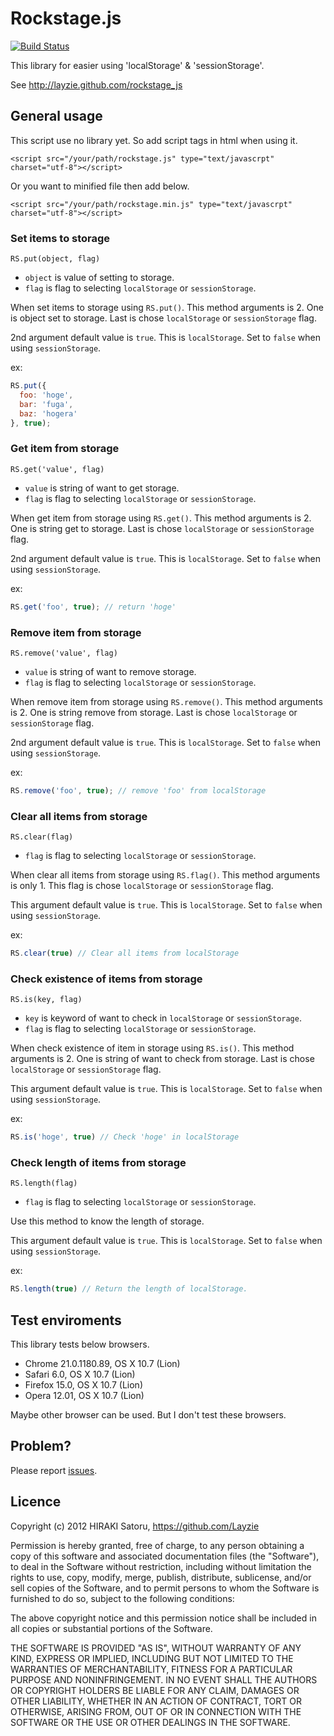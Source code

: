 # Rockstage.js

[![Build Status](https://secure.travis-ci.org/Layzie/rockstage_js.png?branch=master)](http://travis-ci.org/Layzie/rockstage_js)

This library for easier using 'localStorage' &amp; 'sessionStorage'.

See http://layzie.github.com/rockstage_js

## General usage

This script use no library yet. So add script tags in html when using it.

`<script src="/your/path/rockstage.js" type="text/javascrpt" charset="utf-8"></script>`

Or you want to minified file then add below.

`<script src="/your/path/rockstage.min.js" type="text/javascrpt" charset="utf-8"></script>`

### Set items to storage

`RS.put(object, flag)`
- `object` is value of setting to storage.
- `flag` is flag to selecting `localStorage` or `sessionStorage`.

When set items to storage using `RS.put()`. This method arguments is 2.
One is object set to storage. Last is chose `localStorage` or `sessionStorage` flag.

2nd argument default value is `true`. This is `localStorage`. Set to `false` when using
`sessionStorage`.

ex:
```javascript
RS.put({
  foo: 'hoge',
  bar: 'fuga',
  baz: 'hogera'
}, true);
```
### Get item from storage

`RS.get('value', flag)`
- `value` is string of want to get storage.
- `flag` is flag to selecting `localStorage` or `sessionStorage`.

When get item from storage using `RS.get()`. This method arguments is 2.
One is string get to storage. Last is chose `localStorage` or `sessionStorage` flag.

2nd argument default value is `true`. This is `localStorage`. Set to `false` when using
`sessionStorage`.

ex:
```javascript
RS.get('foo', true); // return 'hoge'
```
### Remove item from storage

`RS.remove('value', flag)`
- `value` is string of want to remove storage.
- `flag` is flag to selecting `localStorage` or `sessionStorage`.

When remove item from storage using `RS.remove()`. This method arguments is 2.
One is string remove from storage. Last is chose `localStorage` or `sessionStorage` flag.

2nd argument default value is `true`. This is `localStorage`. Set to `false` when using
`sessionStorage`.

ex:
```javascript
RS.remove('foo', true); // remove 'foo' from localStorage
```

### Clear all items from storage

`RS.clear(flag)`
- `flag` is flag to selecting `localStorage` or `sessionStorage`.

When clear all items from storage using `RS.flag()`. This method arguments is only 1.
This flag is chose `localStorage` or `sessionStorage` flag.

This argument default value is `true`. This is `localStorage`. Set to `false` when using
`sessionStorage`.

ex:
```javascript
RS.clear(true) // Clear all items from localStorage
```

### Check existence of items from storage

`RS.is(key, flag)`
- `key` is keyword of want to check in `localStorage` or `sessionStorage`.
- `flag` is flag to selecting `localStorage` or `sessionStorage`.

When check existence of item in storage using `RS.is()`. This method arguments is 2.
One is string of want to check from storage. Last is chose `localStorage` or `sessionStorage` flag.

This argument default value is `true`. This is `localStorage`. Set to `false` when using
`sessionStorage`.

ex:
```javascript
RS.is('hoge', true) // Check 'hoge' in localStorage
```

### Check length of items from storage

`RS.length(flag)`
- `flag` is flag to selecting `localStorage` or `sessionStorage`.

Use this method to know the length of storage.

This argument default value is `true`. This is `localStorage`. Set to `false` when using
`sessionStorage`.

ex:
```javascript
RS.length(true) // Return the length of localStorage.
```
## Test enviroments

This library tests below browsers.

- Chrome 21.0.1180.89, OS X 10.7 (Lion)
- Safari 6.0, OS X 10.7 (Lion)
- Firefox 15.0, OS X 10.7 (Lion)
- Opera 12.01, OS X 10.7 (Lion)

Maybe other browser can be used. But I don't test these browsers.

## Problem?

Please report [issues](https://github.com/Layzie/rockstage_js/issues).

## Licence

Copyright (c) 2012 HIRAKI Satoru, https://github.com/Layzie

Permission is hereby granted, free of charge, to any person obtaining
a copy of this software and associated documentation files (the
"Software"), to deal in the Software without restriction, including
without limitation the rights to use, copy, modify, merge, publish,
distribute, sublicense, and/or sell copies of the Software, and to
permit persons to whom the Software is furnished to do so, subject to
the following conditions:

The above copyright notice and this permission notice shall be
included in all copies or substantial portions of the Software.

THE SOFTWARE IS PROVIDED "AS IS", WITHOUT WARRANTY OF ANY KIND,
EXPRESS OR IMPLIED, INCLUDING BUT NOT LIMITED TO THE WARRANTIES OF
MERCHANTABILITY, FITNESS FOR A PARTICULAR PURPOSE AND
NONINFRINGEMENT. IN NO EVENT SHALL THE AUTHORS OR COPYRIGHT HOLDERS BE
LIABLE FOR ANY CLAIM, DAMAGES OR OTHER LIABILITY, WHETHER IN AN ACTION
OF CONTRACT, TORT OR OTHERWISE, ARISING FROM, OUT OF OR IN CONNECTION
WITH THE SOFTWARE OR THE USE OR OTHER DEALINGS IN THE SOFTWARE.

